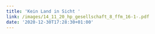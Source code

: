 ```yaml
---
title: 'Kein Land in Sicht '
link: /images/14_11_20_hp_gesellschaft_8_ffm_16-1-.pdf
date: '2020-12-30T17:28:30+01:00'
---
```


